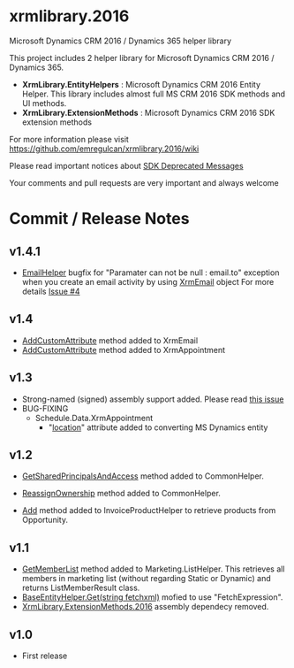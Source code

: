 # xrmlibrary.2016
Microsoft Dynamics CRM 2016 / Dynamics 365 helper library

This project includes 2 helper library for Microsoft Dynamics CRM 2016 / Dynamics 365.
* **XrmLibrary.EntityHelpers** : Microsoft Dynamics CRM 2016 Entity Helper. This library includes almost full MS CRM 2016 SDK methods and UI methods.
* **XrmLibrary.ExtensionMethods** : Microsoft Dynamics CRM 2016 SDK extension methods

For more information please visit https://github.com/emregulcan/xrmlibrary.2016/wiki

Please read important notices about [SDK Deprecated Messages](https://github.com/emregulcan/xrmlibrary.2016/wiki/06-SDK-Deprecated-Messages)

Your comments and pull requests are very important and always welcome


# Commit / Release Notes

## v1.4.1
- [EmailHelper](https://github.com/emregulcan/xrmlibrary.2016/blob/master/source/XrmLibrary.EntityHelpers/Activity/EmailHelper.cs) bugfix for "Paramater can not be null : email.to" exception when you create an email activity by using [XrmEmail](https://github.com/emregulcan/xrmlibrary.2016/blob/master/source/XrmLibrary.EntityHelpers/Activity/XrmEmail.cs) object
For more details [Issue #4](https://github.com/emregulcan/xrmlibrary.2016/issues/4)

## v1.4
- [AddCustomAttribute](https://github.com/emregulcan/xrmlibrary.2016/blob/master/source/XrmLibrary.EntityHelpers/Activity/XrmEmail.cs#L382-L389) method added to XrmEmail
- [AddCustomAttribute](https://github.com/emregulcan/xrmlibrary.2016/blob/master/source/XrmLibrary.EntityHelpers/Schedule/Data/XrmAppointment.cs#L266-L273) method added to XrmAppointment

## v1.3
- Strong-named (signed) assembly support added. Please read [this issue](https://github.com/emregulcan/xrmlibrary.2016/issues/3)
- BUG-FIXING
   - Schedule.Data.XrmAppointment
      - "[location](https://github.com/emregulcan/xrmlibrary.2016/blob/master/XrmLibrary.EntityHelpers/Schedule/Data/XrmAppointment.cs#L288)" attribute added to converting MS Dynamics entity

## v1.2
- [GetSharedPrincipalsAndAccess](https://github.com/emregulcan/xrmlibrary.2016/blob/master/source/XrmLibrary.EntityHelpers/Common/CommonHelper.cs#L524-L544) method added to CommonHelper.

- [ReassignOwnership](hhttps://github.com/emregulcan/xrmlibrary.2016/blob/master/source/XrmLibrary.EntityHelpers/Common/CommonHelper.cs#L559-L571) method added to CommonHelper.

- [Add](https://github.com/emregulcan/xrmlibrary.2016/blob/master/source/XrmLibrary.EntityHelpers/Sales/InvoiceProductHelper.cs#L45-L57) method added to InvoiceProductHelper to retrieve products from Opportunity.

## v1.1
- [GetMemberList](https://github.com/emregulcan/xrmlibrary.2016/blob/master/source/XrmLibrary.EntityHelpers/Marketing/ListHelper.cs#L281-L310) method added to Marketing.ListHelper. This retrieves all members in marketing list (without regarding Static or Dynamic) and returns ListMemberResult class. 
- [BaseEntityHelper.Get(string fetchxml)](https://github.com/emregulcan/xrmlibrary.2016/blob/master/source/XrmLibrary.EntityHelpers/Common/BaseEntityHelper.cs#L101-L107) mofied to use "FetchExpression".
- [XrmLibrary.ExtensionMethods.2016](https://github.com/emregulcan/xrmlibrary.2016/tree/master/source/XrmLibrary.ExtensionMethods) assembly dependecy removed.

## v1.0
- First release
